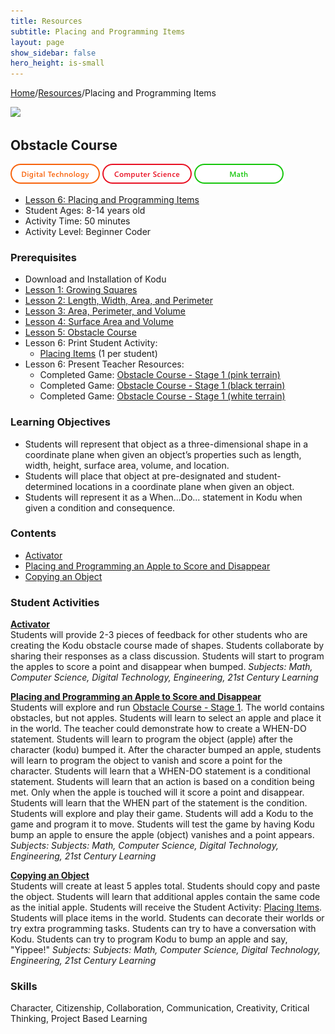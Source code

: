 ```yaml
---
title: Resources
subtitle: Placing and Programming Items
layout: page
show_sidebar: false
hero_height: is-small
---
```


[Home](..)/[Resources](.)/Placing and Programming Items

[![](https://www.kodugamelab.com/API/Thumbnail?world=HdaeSwIuKUmdSEie6b4RGQ==)](https://worlds.kodugamelab.com/world/HdaeSwIuKUmdSEie6b4RGQ==)

## Obstacle Course
![Digital Technology](dt.png) ![Computer Science](cs.png) ![Math](m.png)

* [Lesson 6: Placing and Programming Items](6_Kodu_Curriculum_Math_Module.pdf#page=43)
* Student Ages: 8-14 years old
* Activity Time: 50 minutes 
* Activity Level: Beginner Coder

### Prerequisites
* Download and Installation of Kodu
* [Lesson 1: Growing Squares](growing_squares)
* [Lesson 2: Length, Width, Area, and Perimeter](length_width_area_and_perimeter)
* [Lesson 3: Area, Perimeter, and Volume](area_perimeter_and_volume)
* [Lesson 4: Surface Area and Volume](surface_area_and_volume)  
* [Lesson 5: Obstacle Course](obstacle_course)
* Lesson 6: Print Student Activity:
  * [Placing Items](6_Kodu_Curriculum_Math_Module.pdf#page=47) (1 per student)
* Lesson 6: Present Teacher Resources:
  * Completed Game: [Obstacle Course - Stage 1 (pink terrain)](https://worlds.kodugamelab.com/world/hZemyy6GOEGOu483QwIGTQ==)
  * Completed Game: [Obstacle Course - Stage 1 (black terrain)](https://worlds.kodugamelab.com/world/HdaeSwIuKUmdSEie6b4RGQ==)
  * Completed Game: [Obstacle Course - Stage 1 (white terrain)](https://worlds.kodugamelab.com/world/SKbVVDUvB0CgzPT9xyjt7g==)

### Learning Objectives
* Students will represent that object as a three-dimensional shape in a coordinate plane when given an object’s properties such as length, width, height, surface area, volume, and location.
* Students will place that object at pre-designated and student-determined locations in a coordinate plane when given an object.
* Students will represent it as a When...Do... statement in Kodu when given a condition and consequence.

### Contents
* [Activator](#activator)
* [Placing and Programming an Apple to Score and Disappear](#placing)
* [Copying an Object](#copying)

### Student Activities
<a name="activator"></a>
[**Activator**](6_Kodu_Curriculum_Math_Module.pdf#page=44)<br>
Students will provide 2-3 pieces of feedback for other students who are creating the Kodu obstacle course made of shapes. Students collaborate by sharing their responses as a class discussion. Students will start to program the apples to score a point and disappear when bumped.
*Subjects: Math, Computer Science, Digital Technology, Engineering, 21st Century Learning*

<a name="placing"></a>
[**Placing and Programming an Apple to Score and Disappear**](6_Kodu_Curriculum_Math_Module.pdf#page=44)<br>
Students will explore and run [Obstacle Course - Stage 1](https://worlds.kodugamelab.com/world/t1I4yjCkcUiUcDV0WIjlWw==). The world contains obstacles, but not apples. Students will learn to select an apple and place it in the world. The teacher could demonstrate how to create a WHEN-DO statement. Students will learn to program the object (apple) after the character (kodu) bumped it. After the character bumped an apple, students will learn to program the object to vanish and score a point for the character. Students will learn that a WHEN-DO statement is a conditional statement. Students will learn that an action is based on a condition being met. Only when the apple is touched will it score a point and disappear. Students will learn that the WHEN part of the statement is the condition. Students will explore and play their game. Students will add a Kodu to the game and program it to move. Students will test the game by having Kodu bump an apple to ensure the apple (object) vanishes and a point appears.
*Subjects: Subjects: Math, Computer Science, Digital Technology, Engineering, 21st Century Learning*

<a name="copying"></a>
[**Copying an Object**](6_Kodu_Curriculum_Math_Module.pdf#page=45)<br>
Students will create at least 5 apples total. Students should copy and paste the object. Students will learn that additional apples contain the same code as the initial apple. Students will receive the Student Activity: [Placing Items](6_Kodu_Curriculum_Math_Module.pdf#page=47). Students will place items in the world. Students can decorate their worlds or try extra programming tasks. Students can try to have a conversation with Kodu. Students can try to program Kodu to bump an apple and say, "Yippee!"
*Subjects: Subjects: Math, Computer Science, Digital Technology, Engineering, 21st Century Learning*

### Skills
Character,
Citizenship,
Collaboration,
Communication,
Creativity,
Critical Thinking,
Project Based Learning